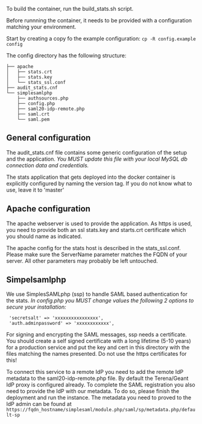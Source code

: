 To build the container, run the build_stats.sh script.

Before runnning the container, it needs to be provided with a configuration matching your environment.

Start by creating a copy fo the example configuration:
`cp -R config.example config`

The config directory has the following structure:
```
├── apache
│   ├── stats.crt
│   ├── stats.key
│   └── stats_ssl.conf
├── audit_stats.cnf
└── simplesamlphp
    ├── authsources.php
    ├── config.php
    ├── saml20-idp-remote.php
    ├── saml.crt
    └── saml.pem
```

## General configuration
The audit_stats.cnf file contains some generic configuration of the setup and the application.
*You MUST update this file with your local MySQL db connection data and credentials.*

The stats application that gets deployed into the docker container is explicitly configured by naming the version tag. If you do not know what to use, leave it to 'master'

## Apache configuration
The apache webserver is used to provide the application. As https is used, you need to provide both an ssl stats.key and starts.crt certificate which you should name as indicated.

The apache config for the stats host is described in the stats_ssl.conf. Please make sure the ServerName parameter matches the FQDN of your server. All other parameters may probably be left untouched.

## Simpelsamlphp
We use SimplesSAMLphp (ssp) to handle SAML based authentication for the stats.
*In config.php you MUST change values the following 2 options to secure your installation:*
```
 'secretsalt' => 'xxxxxxxxxxxxxxxx',
 'auth.adminpassword' => 'xxxxxxxxxxxx',
```

For signing and encrypting the SAML messages, ssp needs a certificate. You should create a self signed certificate with a long lifetime (5-10 years) for a production service and put the key and cert in this directory with the files matching the names presented. Do not use the https certificates for this!

To connect this service to a remote IdP you need to add the remote IdP metadata to the saml20-idp-remote.php file. By default the Terena/Geant IdP proxy is configured already.
To complete the SAML registration you also need to provide the IdP with our metadata. To do so, please finish the deployment and run the instance. 
The metadata you need to proved to the IdP admin can be found at 
`https://fqdn_hostname/simplesaml/module.php/saml/sp/metadata.php/default-sp`







